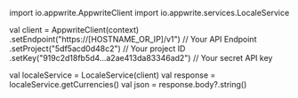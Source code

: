 import io.appwrite.AppwriteClient
import io.appwrite.services.LocaleService

val client = AppwriteClient(context)
  .setEndpoint("https://[HOSTNAME_OR_IP]/v1") // Your API Endpoint
  .setProject("5df5acd0d48c2") // Your project ID
  .setKey("919c2d18fb5d4...a2ae413da83346ad2") // Your secret API key

val localeService = LocaleService(client)
val response = localeService.getCurrencies()
val json = response.body?.string()